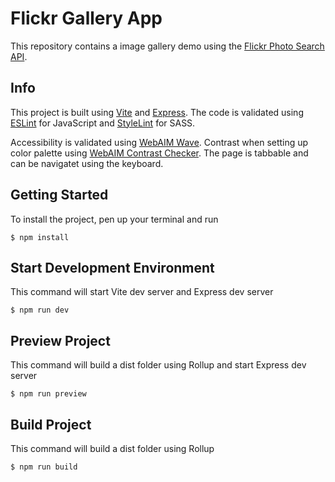 # Flickr Gallery App

This repository contains a image gallery demo using the [Flickr Photo Search API](https://www.flickr.com/services/api/flickr.photos.search.html).

## Info

This project is built using [Vite](https://vitejs.dev/) and [Express](https://expressjs.com/). The code is validated using [ESLint](https://eslint.org/) for JavaScript and [StyleLint](https://stylelint.io/) for SASS.

Accessibility is validated using [WebAIM Wave](https://wave.webaim.org/). Contrast when setting up color palette using [WebAIM Contrast Checker](https://webaim.org/resources/contrastchecker/). The page is tabbable and can be navigatet using the keyboard.

## Getting Started

To install the project, pen up your terminal and run

```
$ npm install
```

## Start Development Environment
This command will start Vite dev server and Express dev server

```
$ npm run dev
```

## Preview Project
This command will build a dist folder using Rollup and start Express dev server

```
$ npm run preview
```

## Build Project
This command will build a dist folder using Rollup

```
$ npm run build
```
